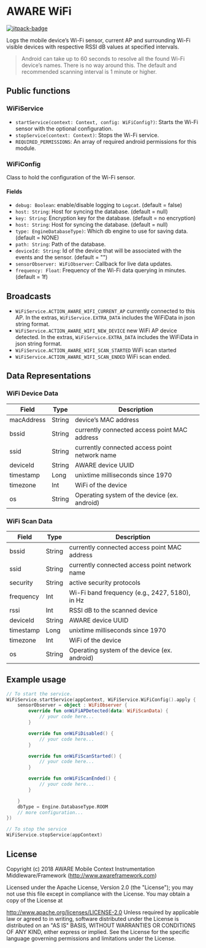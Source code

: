 # AWARE WiFi

[![jitpack-badge](https://jitpack.io/v/awareframework/com.aware.android.sensor.wifi.svg)](https://jitpack.io/#awareframework/com.aware.android.sensor.wifi)

Logs the mobile device’s Wi-Fi sensor, current AP and surrounding Wi-Fi visible devices with respective RSSI dB values at specified intervals.

> Android can take up to 60 seconds to resolve all the found Wi-Fi device’s names. There is no way around this. The default and recommended scanning interval is 1 minute or higher.

## Public functions

### WiFiService

+ `startService(context: Context, config: WiFiConfig?)`: Starts the Wi-Fi sensor with the optional configuration.
+ `stopService(context: Context)`: Stops the Wi-Fi service.
+ `REQUIRED_PERMISSIONS`: An array of required android permissions for this module.

### WiFiConfig

Class to hold the configuration of the Wi-Fi sensor.

#### Fields

+ `debug: Boolean`: enable/disable logging to `Logcat`. (default = false)
+ `host: String`: Host for syncing the database. (default = null)
+ `key: String`: Encryption key for the database. (default = no encryption)
+ `host: String`: Host for syncing the database. (default = null)
+ `type: EngineDatabaseType)`: Which db engine to use for saving data. (default = NONE)
+ `path: String`: Path of the database.
+ `deviceId: String`: Id of the device that will be associated with the events and the sensor. (default = "")
+ `sensorObserver: WiFiObserver`: Callback for live data updates.
+ `frequency: Float`: Frequency of the Wi-Fi data querying in minutes. (default = 1f)

## Broadcasts

+ `WiFiService.ACTION_AWARE_WIFI_CURRENT_AP` currently connected to this AP. In the extras, `WiFiService.EXTRA_DATA` includes the WiFiData in json string format.
+ `WiFiService.ACTION_AWARE_WIFI_NEW_DEVICE` new WiFi AP device detected. In the extras, `WiFiService.EXTRA_DATA` includes the WiFiData in json string format.
+ `WiFiService.ACTION_AWARE_WIFI_SCAN_STARTED` WiFi scan started
+ `WiFiService.ACTION_AWARE_WIFI_SCAN_ENDED` WiFi scan ended.

## Data Representations

### WiFi Device Data

| Field      | Type   | Description                                   |
| ---------- | ------ | --------------------------------------------- |
| macAddress | String | device’s MAC address                         |
| bssid      | String | currently connected access point MAC address  |
| ssid       | String | currently connected access point network name |
| deviceId   | String | AWARE device UUID                             |
| timestamp  | Long   | unixtime milliseconds since 1970              |
| timezone   | Int    | WiFi of the device                            |
| os         | String | Operating system of the device (ex. android)  |

### WiFi Scan Data

| Field     | Type   | Description                                    |
| --------- | ------ | ---------------------------------------------- |
| bssid     | String | currently connected access point MAC address   |
| ssid      | String | currently connected access point network name  |
| security  | String | active security protocols                      |
| frequency | Int    | Wi-Fi band frequency (e.g., 2427, 5180), in Hz |
| rssi      | Int    | RSSI dB to the scanned device                  |
| deviceId  | String | AWARE device UUID                              |
| timestamp | Long   | unixtime milliseconds since 1970               |
| timezone  | Int    | WiFi of the device                             |
| os        | String | Operating system of the device (ex. android)   |

## Example usage

```kotlin
// To start the service.
WiFiService.startService(appContext, WiFiService.WiFiConfig().apply {
    sensorObserver = object : WiFiObserver {
        override fun onWiFiAPDetected(data: WiFiScanData) {
            // your code here...
        }

        override fun onWiFiDisabled() {
            // your code here...
        }

        override fun onWiFiScanStarted() {
            // your code here...
        }

        override fun onWiFiScanEnded() {
            // your code here...
        }

    }
    dbType = Engine.DatabaseType.ROOM
    // more configuration...
})

// To stop the service
WiFiService.stopService(appContext)
```

## License

Copyright (c) 2018 AWARE Mobile Context Instrumentation Middleware/Framework (http://www.awareframework.com)

Licensed under the Apache License, Version 2.0 (the "License"); you may not use this file except in compliance with the License. You may obtain a copy of the License at

http://www.apache.org/licenses/LICENSE-2.0
Unless required by applicable law or agreed to in writing, software distributed under the License is distributed on an "AS IS" BASIS, WITHOUT WARRANTIES OR CONDITIONS OF ANY KIND, either express or implied. See the License for the specific language governing permissions and limitations under the License.
